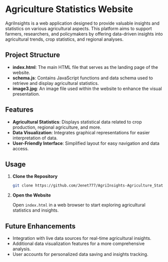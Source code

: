 # Agriculture Statistics Website

AgriInsights is a web application designed to provide valuable insights and statistics on various agricultural aspects. This platform aims to support farmers, researchers, and policymakers by offering data-driven insights into agricultural trends, crop statistics, and regional analyses.

## Project Structure

- **index.html**: The main HTML file that serves as the landing page of the website.
- **schema.js**: Contains JavaScript functions and data schema used to retrieve and display agricultural statistics.
- **image3.jpg**: An image file used within the website to enhance the visual presentation.

## Features

- **Agricultural Statistics**: Displays statistical data related to crop production, regional agriculture, and more.
- **Data Visualization**: Integrates graphical representations for easier interpretation of data.
- **User-Friendly Interface**: Simplified layout for easy navigation and data access.

## Usage

1. **Clone the Repository**

   ```bash
   git clone https://github.com/Jenet777/AgriInsights-Agriculture_Statistics_Website.git
   ```

2. **Open the Website**

   Open `index.html` in a web browser to start exploring agricultural statistics and insights.

## Future Enhancements

- Integration with live data sources for real-time agricultural insights.
- Additional data visualization features for a more comprehensive analysis.
- User accounts for personalized data saving and insights tracking.

